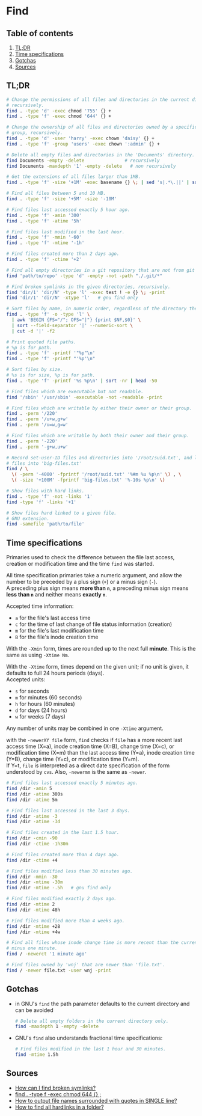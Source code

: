 # Find

## Table of contents <!-- omit in toc -->

1. [TL;DR](#tldr)
1. [Time specifications](#time-specifications)
1. [Gotchas](#gotchas)
1. [Sources](#sources)

## TL;DR

```sh
# Change the permissions of all files and directories in the current directory,
# recursively.
find . -type 'd' -exec chmod '755' {} +
find . -type 'f' -exec chmod '644' {} +

# Change the ownership of all files and directories owned by a specific user or
# group, recursively.
find . -type 'd' -user 'harry' -exec chown 'daisy' {} +
find . -type 'f' -group 'users' -exec chown ':admin' {} +

# Delete all empty files and directories in the 'Documents' directory.
find Documents -empty -delete               # recursively
find Documents -maxdepth '1' -empty -delete   # non recursively

# Get the extensions of all files larger than 1MB.
find . -type 'f' -size '+1M' -exec basename {} \; | sed 's|.*\.||' | sort -u

# Find all files between 5 and 10 MB.
find . -type 'f' -size '+5M' -size '-10M'

# Find files last accessed exactly 5 hour ago.
find . -type 'f' -amin '300'
find . -type 'f' -atime '5h'

# Find files last modified in the last hour.
find . -type 'f' -mmin '-60'
find . -type 'f' -mtime '-1h'

# Find files created more than 2 days ago.
find . -type 'f' -ctime '+2'

# Find all empty directories in a git repository that are not from git itself.
find 'path/to/repo' -type 'd' -empty -not -path "./.git/*"

# Find broken symlinks in the given directories, recursively.
find 'dir/1' 'dir/N' -type 'l' -exec test ! -e {} \; -print
find 'dir/1' 'dir/N' -xtype 'l'   # gnu find only

# Sort files by name, in numeric order, regardless of the directory they are in.
find . -type 'f' -o -type 'l' \
  | awk 'BEGIN {FS="/"; OFS="|"} {print $NF,$0}' \
  | sort --field-separator '|' --numeric-sort \
  | cut -d '|' -f2

# Print quoted file paths.
# %p is for path.
find . -type 'f' -printf '"%p"\n'
find . -type 'f' -printf "'%p'\n"

# Sort files by size.
# %s is for size, %p is for path.
find . -type 'f' -printf '%s %p\n' | sort -nr | head -50

# Find files which are executable but not readable.
find '/sbin' '/usr/sbin' -executable -not -readable -print

# Find files which are writable by either their owner or their group.
find . -perm '/220'
find . -perm '/u+w,g+w'
find . -perm '/u=w,g=w'

# Find files which are writable by both their owner and their group.
find . -perm '-220'
find . -perm '-g+w,u+w'

# Record set-user-ID files and directories into '/root/suid.txt', and large
# files into 'big-files.txt'
find / \
  \( -perm '-4000' -fprintf '/root/suid.txt' '%#m %u %p\n' \) , \
  \( -size '+100M' -fprintf 'big-files.txt' '%-10s %p\n' \)

# Show files with hard links.
find . -type 'f' -not -links '1'
find -type 'f' -links '+1'

# Show files hard linked to a given file.
# GNU extension.
find -samefile 'path/to/file'
```

## Time specifications

Primaries used to check the difference between the file last access, creation or modification time and the time `find` was started.

All time specification primaries take a numeric argument, and allow the number to be preceded by a plus sign (`+`) or a minus sign (`-`).  
A preceding plus sign means **more than `n`**, a preceding minus sign means **less than `n`** and neither means **exactly `n`**.

Accepted time information:

- `a` for the file's last access time
- `c` for the time of last change of file status information (creation)
- `m` for the file's last modification time
- `B` for the file's inode creation time

With the `-Xmin` form, times are rounded up to the next full **minute**. This is the same as using `-Xtime Nm`.

With the `-Xtime` form, times depend on the given unit; if no unit is given, it defaults to full 24 hours periods (days).  
Accepted units:

- `s` for seconds
- `m` for minutes (60 seconds)
- `h` for hours (60 minutes)
- `d` for days (24 hours)
- `w` for weeks (7 days)

Any number of units may be combined in one `-Xtime` argument.

with the `-newerXY file` form, `find` checks if `file` has a more recent last access time (X=a), inode creation time (X=B), change time (X=c), or modification time (X=m) than the last access time (Y=a), inode creation time (Y=B), change time (Y=c), or modification time (Y=m).  
If Y=t, `file` is interpreted as a direct date specification of the form understood by `cvs`. Also, `-newermm` is the same as `-newer`.

```sh
# Find files last accessed exactly 5 minutes ago.
find /dir -amin 5
find /dir -atime 300s
find /dir -atime 5m

# Find files last accessed in the last 3 days.
find /dir -atime -3
find /dir -atime -3d

# Find files created in the last 1.5 hour.
find /dir -cmin -90
find /dir -ctime -1h30m

# Find files created more than 4 days ago.
find /dir -ctime +4

# Find files modified less than 30 minutes ago.
find /dir -mmin -30
find /dir -mtime -30m
find /dir -mtime -.5h   # gnu find only

# Find files modified exactly 2 days ago.
find /dir -mtime 2
find /dir -mtime 48h

# Find files modified more than 4 weeks ago.
find /dir -mtime +28
find /dir -mtime +4w

# Find all files whose inode change time is more recent than the current time
# minus one minute.
find / -newerct '1 minute ago'

# Find files owned by 'wnj' that are newer than 'file.txt'.
find / -newer file.txt -user wnj -print
```

## Gotchas

- in GNU's `find` the path parameter defaults to the current directory and can be avoided

  ```sh
  # Delete all empty folders in the current directory only.
  find -maxdepth 1 -empty -delete
  ```

- GNU's `find` also understands fractional time specifications:

  ```sh
  # Find files modified in the last 1 hour and 30 minutes.
  find -mtime 1.5h
  ```

## Sources

- [How can I find broken symlinks?]
- [find . -type f -exec chmod 644 {} ;]
- [How to output file names surrounded with quotes in SINGLE line?]
- [How to find all hardlinks in a folder?]

<!--
  References
  -->

<!-- Others -->
[find . -type f -exec chmod 644 {} ;]: https://stackoverflow.com/questions/19737525/find-type-f-exec-chmod-644#22083532
[how can i find broken symlinks?]: https://unix.stackexchange.com/questions/34248/how-can-i-find-broken-symlinks
[how to find all hardlinks in a folder?]: https://askubuntu.com/questions/972121/how-to-find-all-hardlinks-in-a-folder#972244
[how to output file names surrounded with quotes in single line?]: https://stackoverflow.com/questions/6041596/how-to-output-file-names-surrounded-with-quotes-in-single-line#15137696
